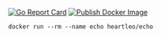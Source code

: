 [![Go Report Card](https://goreportcard.com/badge/github.com/heartleo/echo)](https://goreportcard.com/report/github.com/heartleo/echo)
[![Publish Docker Image](https://github.com/heartleo/echo/actions/workflows/docker-image.yml/badge.svg)](https://github.com/heartleo/echo/actions/workflows/docker-image.yml)

`docker run --rm --name echo heartleo/echo`